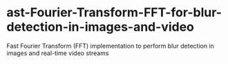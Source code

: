 # ast-Fourier-Transform-FFT-for-blur-detection-in-images-and-video
Fast Fourier Transform (FFT) implementation to perform blur detection in images and real-time video streams
